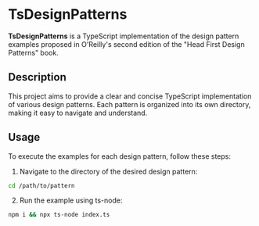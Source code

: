 # TsDesignPatterns

**TsDesignPatterns** is a TypeScript implementation of the design pattern examples proposed in O'Reilly's second edition of the "Head First Design Patterns" book.

## Description

This project aims to provide a clear and concise TypeScript implementation of various design patterns. Each pattern is organized into its own directory, making it easy to navigate and understand.

## Usage

To execute the examples for each design pattern, follow these steps:

1. Navigate to the directory of the desired design pattern:
  ```sh
  cd /path/to/pattern
  ```

2. Run the example using ts-node:
  ```sh
  npm i && npx ts-node index.ts
  ```